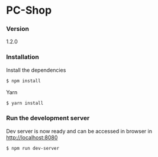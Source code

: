 # PC-Shop

### Version
1.2.0


### Installation

Install the dependencies 

```sh
$ npm install
```
Yarn
```sh
$ yarn install
```


### Run the development server
Dev server is now ready and can be accessed in browser in <http://localhost:8080>

```sh
$ npm run dev-server
```

